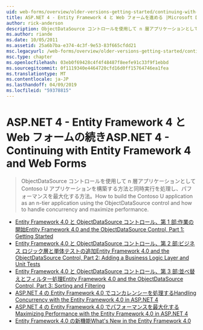```yaml
---
uid: web-forms/overview/older-versions-getting-started/continuing-with-ef/index
title: ASP.NET 4 - Entity Framework 4 と Web フォームを進める |Microsoft Docs
author: rick-anderson
description: ObjectDataSource コントロールを使用して n 層アプリケーションとして Contoso U アプリケーションを構築する方法と同時実行を処理し、パフォーマンスを最大化する方法。
ms.author: riande
ms.date: 10/05/2011
ms.assetid: 25a6b7ba-e374-4c3f-9e53-83f665cfdd21
msc.legacyurl: /web-forms/overview/older-versions-getting-started/continuing-with-ef
msc.type: chapter
ms.openlocfilehash: 03eb0f69428c4f4f48487f8eefe91c33f9f1ebbd
ms.sourcegitcommit: 0f1119340e4464720cfd16d0ff15764746ea1fea
ms.translationtype: MT
ms.contentlocale: ja-JP
ms.lasthandoff: 04/09/2019
ms.locfileid: "59378815"
---
```

# <a name="aspnet-4---continuing-with-entity-framework-4-and-web-forms"></a><span data-ttu-id="784e6-103">ASP.NET 4 - Entity Framework 4 と Web フォームの続き</span><span class="sxs-lookup"><span data-stu-id="784e6-103">ASP.NET 4 - Continuing with Entity Framework 4 and Web Forms</span></span>

> <span data-ttu-id="784e6-104">ObjectDataSource コントロールを使用して n 層アプリケーションとして Contoso U アプリケーションを構築する方法と同時実行を処理し、パフォーマンスを最大化する方法。</span><span class="sxs-lookup"><span data-stu-id="784e6-104">How to build the Contoso U application as an n-tier application using the ObjectDataSource control and how to handle concurrency and maximize performance.</span></span>


- [<span data-ttu-id="784e6-105">Entity Framework 4.0 と ObjectDataSource コントロール、第 1 部:作業の開始</span><span class="sxs-lookup"><span data-stu-id="784e6-105">Entity Framework 4.0 and the ObjectDataSource Control, Part 1: Getting Started</span></span>](using-the-entity-framework-and-the-objectdatasource-control-part-1-getting-started.md)
- [<span data-ttu-id="784e6-106">Entity Framework 4.0 と ObjectDataSource コントロール、第 2 部:ビジネス ロジック層と単体テストの追加</span><span class="sxs-lookup"><span data-stu-id="784e6-106">Entity Framework 4.0 and the ObjectDataSource Control, Part 2: Adding a Business Logic Layer and Unit Tests</span></span>](using-the-entity-framework-and-the-objectdatasource-control-part-2-adding-a-business-logic-layer-and-unit-tests.md)
- [<span data-ttu-id="784e6-107">Entity Framework 4.0 と ObjectDataSource コントロール、第 3 部:並べ替えとフィルター処理</span><span class="sxs-lookup"><span data-stu-id="784e6-107">Entity Framework 4.0 and the ObjectDataSource Control, Part 3: Sorting and Filtering</span></span>](using-the-entity-framework-and-the-objectdatasource-control-part-3-sorting-and-filtering.md)
- [<span data-ttu-id="784e6-108">ASP.NET 4 の Entity Framework 4.0 でコンカレンシーを処理する</span><span class="sxs-lookup"><span data-stu-id="784e6-108">Handling Concurrency with the Entity Framework 4.0 in ASP.NET 4</span></span>](handling-concurrency-with-the-entity-framework-in-an-asp-net-web-application.md)
- [<span data-ttu-id="784e6-109">ASP.NET 4 の Entity Framework 4.0 でパフォーマンスを最大化する</span><span class="sxs-lookup"><span data-stu-id="784e6-109">Maximizing Performance with the Entity Framework 4.0 in ASP.NET 4</span></span>](maximizing-performance-with-the-entity-framework-in-an-asp-net-web-application.md)
- [<span data-ttu-id="784e6-110">Entity Framework 4.0 の新機能</span><span class="sxs-lookup"><span data-stu-id="784e6-110">What's New in the Entity Framework 4.0</span></span>](what-s-new-in-the-entity-framework-4.md)
